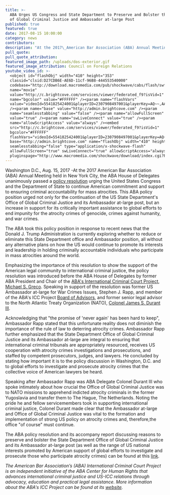 ```yaml
---
title: >-
  ABA Urges US Congress and State Department to Preserve and Bolster the Office
  of Global Criminal Justice and Ambassador at-large Post
published: true
featured: true
date: 2017-08-15 10:00:00
category: news
contributors:
description: "At the 2017\_American Bar Association (ABA) Annual Meeting held in New York City, the ABA House of Delegates unanimously passed a\_policy resolution\_urging the United States Congress and the Department of State to continue American\_commitment and support\_to ensuring criminal accountability for mass atrocities."
pull_quote:
pull_quote_attribution:
featured_image_path: /uploads/dos-exterior.gif
featured_image_attribution: Council on Foreign Relations
youtube_video_id: >-
  <object id="flashObj" width="410" height="353"
  classid="clsid:D27CDB6E-AE6D-11cf-96B8-444553540000"
  codebase="http://download.macromedia.com/pub/shockwave/cabs/flash/swflash.cab#version=9,0,47,0"><param
  name="movie"
  value="http://c.brightcove.com/services/viewer/federated_f9?isVid=1" /><param
  name="bgcolor" value="#FFFFFF" /><param name="flashVars"
  value="videoId=5541825424001&playerID=2307908497001&playerKey=AQ~~,AAABsp7SiCE~,aEBLYbQyvvBa8yEVvdO_c5cphEka3MCJ&domain=embed&dynamicStreaming=true"
  /><param name="base" value="http://admin.brightcove.com" /><param
  name="seamlesstabbing" value="false" /><param name="allowFullScreen"
  value="true" /><param name="swLiveConnect" value="true" /><param
  name="allowScriptAccess" value="always" /><embed
  src="http://c.brightcove.com/services/viewer/federated_f9?isVid=1"
  bgcolor="#FFFFFF"
  flashVars="videoId=5541825424001&playerID=2307908497001&playerKey=AQ~~,AAABsp7SiCE~,aEBLYbQyvvBa8yEVvdO_c5cphEka3MCJ&domain=embed&dynamicStreaming=true"
  base="http://admin.brightcove.com" name="flashObj" width="410" height="353"
  seamlesstabbing="false" type="application/x-shockwave-flash"
  allowFullScreen="true" swLiveConnect="true" allowScriptAccess="always"
  pluginspage="http://www.macromedia.com/shockwave/download/index.cgi?P1_Prod_Version=ShockwaveFlash"></embed></object>
---
```



Washington D.C., Aug. 15, 2017 -At the 2017 American Bar Association (ABA) Annual Meeting held in New York City, the ABA House of Delegates unanimously passed a [policy resolution](https://www.americanbar.org/content/dam/aba/images/abanews/2017%20Annual%20Resolutions/10D.pdf) urging the United States Congress and the Department of State to continue American commitment and support to ensuring criminal accountability for mass atrocities. This ABA policy position urged not only for the continuation of the US State Department's Office of Global Criminal Justice and its Ambassador at-large post, but an increase in support for its critically important assistance to global efforts to end impunity for the atrocity crimes of genocide, crimes against humanity, and war crimes.

The ABA took this policy position in response to recent news that the Donald J. Trump Administration is currently exploring whether to reduce or eliminate this State Department office and Ambassador position, all without any alternative plans on how the US would continue to promote its interests and leadership in holding criminally accountable individuals who participate in mass atrocities around the world.

Emphasizing the importance of this resolution to show the support of the American legal community to international criminal justice, the policy resolution was introduced before the ABA House of Delegates by former ABA President and Chair of the [ABA's International Criminal Court Project](https://www.aba-icc.org/), [Michael S. Greco](https://www.aba-icc.org/board-of-advisors/michael-s-greco/). Speaking in support of the resolution was former US Ambassador at-large for War Crimes Issues, Stephen J. Rapp, and member of the ABA's ICC Project [Board of Advisors](https://www.aba-icc.org/the-aba-icc-project/board-of-advisors/), and former senior legal advisor to the North Atlantic Treaty Organization (NATO), [Colonel James S. Durant III](https://seniorexecs.org/about/board-directors/898-james-m-durant-iii-esq-department-of-energy).

Acknowledging that "the promise of 'never again' has been hard to keep", Ambassador Rapp stated that this unfortunate reality does not diminish the importance of the rule of law to deterring atrocity crimes. Ambassador Rapp further emphasized that the State Department Office of Global Criminal Justice and its Ambassador at-large are integral to ensuring that international criminal tribunals are appropriately resourced, receives US cooperation with atrocity crimes investigations and prosecutions, and staffed by competent prosecutors, judges, and lawyers. He concluded by stating how important it is to the policy discussion in Washington, D.C. and to global efforts to investigate and prosecute atrocity crimes that the collective voice of American lawyers be heard.

Speaking after Ambassador Rapp was ABA Delegate Colonel Durant III who spoke intimately about how crucial the Office of Global Criminal Justice was to NATO missions to apprehend indicted atrocity criminals in the former Yugoslavia and transfer them to The Hague, The Netherlands. Noting the pride he and fellow servicemembers took in supporting international criminal justice, Colonel Durant made clear that the Ambassador at-large and Office of Global Criminal Justice was vital to the formation and implementation of strong US policy on atrocity crimes and, therefore,the office "of course" must continue.

The ABA policy resolution and its accompany report discussing reasons to preserve and bolster the State Department Office of Global Criminal Justice and its Ambassador at-large post (as well as the range of US national interests promoted by American support of global efforts to investigate and prosecute those who participate atrocity crimes) can be found at this [link](https://www.americanbar.org/content/dam/aba/images/abanews/2017%20Annual%20Resolutions/10D.pdf).

*The American Bar Association’s (ABA) International Criminal Court Project is an independent initiative of the ABA Center for Human Rights that advances international criminal justice and US-ICC relations through advocacy, education and practical legal assistance. More information about the ABA's ICC Project can be found at its [website](https://www.aba-icc.org/).*